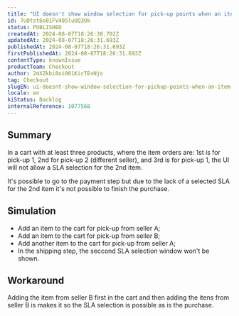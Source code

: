 ```yaml
---
title: "UI doesn't show window selection for pick-up points when an item from a seller is between items for pick-up from another seller"
id: 7uDtst6o01FV405luUQ3Ok
status: PUBLISHED
createdAt: 2024-08-07T18:26:30.702Z
updatedAt: 2024-08-07T18:26:31.693Z
publishedAt: 2024-08-07T18:26:31.693Z
firstPublishedAt: 2024-08-07T18:26:31.693Z
contentType: knownIssue
productTeam: Checkout
author: 2mXZkbi0oi061KicTExNjo
tag: Checkout
slugEN: ui-doesnt-show-window-selection-for-pickup-points-when-an-item-from-a-seller-is-between-items-for-pickup-from-another-seller
locale: en
kiStatus: Backlog
internalReference: 1077568
---
```


## Summary


In a cart with at least three products, where the item orders are: 1st is for pick-up 1, 2nd for pick-up 2 (different seller), and 3rd is for pick-up 1, the UI will not allow a SLA selection for the 2nd item.

It's possible to go to the payment step but due to the lack of a selected SLA for the 2nd item it's not possible to finish the purchase.


##

## Simulation



- Add an item to the cart for pick-up from seller A;
- Add an item to the cart for pick-up from seller B;
- Add another item to the cart for pick-up from seller A;
- In the shipping step, the seccond SLA selection window won't be shown.


##

## Workaround


Adding the item from seller B first in the cart and then adding the itens from seller B is makes it so the SLA selection is possible as is the purchase.





